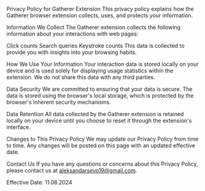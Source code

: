Privacy Policy for Gatherer Extension
This privacy policy explains how the Gatherer browser extension collects, uses, and protects your information.

Information We Collect
The Gatherer extension collects the following information about your interactions with web pages:

Click counts
Search queries
Keystroke counts
This data is collected to provide you with insights into your browsing habits.

How We Use Your Information
Your interaction data is stored locally on your device and is used solely for displaying usage statistics within the extension. We do not share this data with any third parties.

Data Security
We are committed to ensuring that your data is secure. The data is stored using the browser's local storage, which is protected by the browser's inherent security mechanisms.

Data Retention
All data collected by the Gatherer extension is retained locally on your device until you choose to reset it through the extension's interface.

Changes to This Privacy Policy
We may update our Privacy Policy from time to time. Any changes will be posted on this page with an updated effective date.

Contact Us
If you have any questions or concerns about this Privacy Policy, please contact us at aleksandarsevo19@gmail.com.

Effective Date: 11.08.2024
